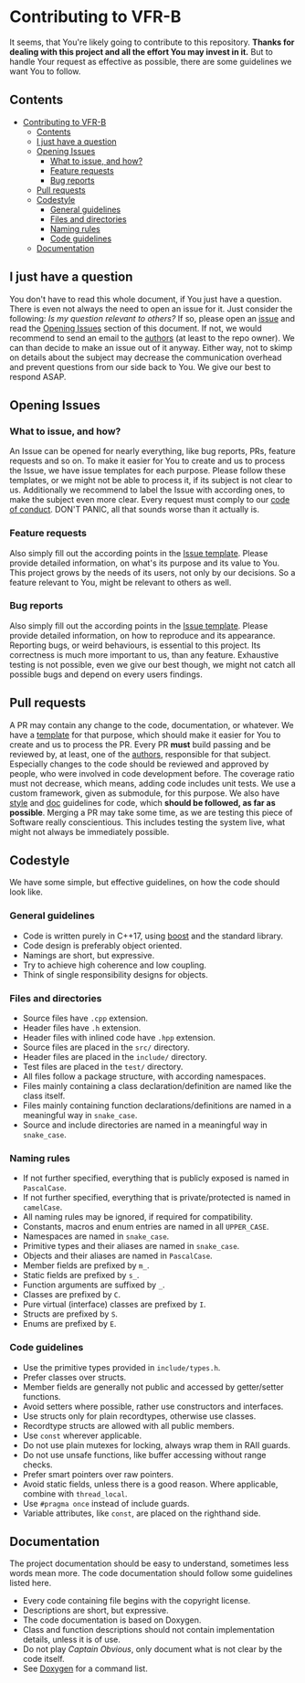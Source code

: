 # Contributing to VFR-B

It seems, that You're likely going to contribute to this repository. **Thanks for dealing with this project and all the effort You may invest in it.**
But to handle Your request as effective as possible, there are some guidelines we want You to follow.

## Contents

- [Contributing to VFR-B](#contributing-to-vfr-b)
  - [Contents](#contents)
  - [I just have a question](#i-just-have-a-question)
  - [Opening Issues](#opening-issues)
    - [What to issue, and how?](#what-to-issue-and-how)
    - [Feature requests](#feature-requests)
    - [Bug reports](#bug-reports)
  - [Pull requests](#pull-requests)
  - [Codestyle](#codestyle)
    - [General guidelines](#general-guidelines)
    - [Files and directories](#files-and-directories)
    - [Naming rules](#naming-rules)
    - [Code guidelines](#code-guidelines)
  - [Documentation](#documentation)

## I just have a question

You don't have to read this whole document, if You just have a question. There is even not always the need to open an issue for it. Just consider the following: *Is my question relevant to others?* If so, please open an [issue](ISSUE_TEMPLATE/question.md) and read the [Opening Issues](#opening-issues) section of this document. If not, we would recommend to send an email to the [authors](AUTHORS.md) (at least to the repo owner). We can than decide to make an issue out of it anyway. Either way, not to skimp on details about the subject may decrease the communication overhead and prevent questions from our side back to You. We give our best to respond ASAP.

## Opening Issues

### What to issue, and how?

An Issue can be opened for nearly everything, like bug reports, PRs, feature requests and so on.
To make it easier for You to create and us to process the Issue, we have issue templates for each purpose. Please follow these templates, or we might not be able to process it, if its subject is not clear to us. Additionally we recommend to label the Issue with according ones, to make the subject even more clear. Every request must comply to our [code of conduct](CODE_OF_CONDUCT.md). DON'T PANIC, all that sounds worse than it actually is.

### Feature requests

Also simply fill out the according points in the [Issue template](ISSUE_TEMPLATE/feature_request.md). Please provide detailed information, on what's its purpose and its value to You. This project grows by the needs of its users, not only by our decisions. So a feature relevant to You, might be relevant to others as well.

### Bug reports

Also simply fill out the according points in the [Issue template](ISSUE_TEMPLATE/bug_report.md). Please provide detailed information, on how to reproduce and its appearance. Reporting bugs, or weird behaviours, is essential to this project. Its correctness is much more important to us, than any feature. Exhaustive testing is not possible, even we give our best though, we might not catch all possible bugs and depend on every users findings.

## Pull requests

A PR may contain any change to the code, documentation, or whatever. We have a [template](pull_request_template.md) for that purpose, which should make it easier for You to create and us to process the PR. Every PR **must** build passing and be reviewed by, at least, one of the [authors](AUTHORS.md), responsible for that subject. Especially changes to the code should be reviewed and approved by people, who were involved in code development before. The coverage ratio must not decrease, which means, adding code includes unit tests. We use a custom framework, given as submodule, for this purpose. We also have [style](#codestyle) and [doc](#documentation) guidelines for code, which **should be followed, as far as possible**. Merging a PR may take some time, as we are testing this piece of Software really conscientious. This includes testing the system live, what might not always be immediately possible.

## Codestyle

We have some simple, but effective guidelines, on how the code should look like.

### General guidelines

+ Code is written purely in C++17, using [boost](http://www.boost.org/) and the standard library.
+ Code design is preferably object oriented.
+ Namings are short, but expressive.
+ Try to achieve high coherence and low coupling.
+ Think of single responsibility designs for objects.

### Files and directories

+ Source files have `.cpp` extension.
+ Header files have `.h` extension.
+ Header files with inlined code have `.hpp` extension.
+ Source files are placed in the `src/` directory.
+ Header files are placed in the `include/` directory.
+ Test files are placed in the `test/` directory.
+ All files follow a package structure, with according namespaces.
+ Files mainly containing a class declaration/definition are named like the class itself.
+ Files mainly containing function declarations/definitions are named in a meaningful way in `snake_case`.
+ Source and include directories are named in a meaningful way in `snake_case`.

### Naming rules

+ If not further specified, everything that is publicly exposed is named in `PascalCase`.
+ If not further specified, everything that is private/protected is named in `camelCase`.
+ All naming rules may be ignored, if required for compatibility.
+ Constants, macros and enum entries are named in all `UPPER_CASE`.
+ Namespaces are named in `snake_case`.
+ Primitive types and their aliases are named in `snake_case`.
+ Objects and their aliases are named in `PascalCase`.
+ Member fields are prefixed by `m_`.
+ Static fields are prefixed by `s_`.
+ Function arguments are suffixed by `_`.
+ Classes are prefixed by `C`.
+ Pure virtual (interface) classes are prefixed by `I`.
+ Structs are prefixed by `S`.
+ Enums are prefixed by `E`.

### Code guidelines

+ Use the primitive types provided in `include/types.h`.
+ Prefer classes over structs.
+ Member fields are generally not public and accessed by getter/setter functions.
+ Avoid setters where possible, rather use constructors and interfaces.
+ Use structs only for plain recordtypes, otherwise use classes.
+ Recordtype structs are allowed with all public members.
+ Use `const` wherever applicable.
+ Do not use plain mutexes for locking, always wrap them in RAII guards.
+ Do not use unsafe functions, like buffer accessing without range checks.
+ Prefer smart pointers over raw pointers.
+ Avoid static fields, unless there is a good reason. Where applicable, combine with `thread_local`.
+ Use `#pragma once` instead of include guards.
+ Variable attributes, like `const`, are placed on the righthand side.

## Documentation

The project documentation should be easy to understand, sometimes less words mean more.
The code documentation should follow some guidelines listed here.

+ Every code containing file begins with the copyright license.
+ Descriptions are short, but expressive.
+ The code documentation is based on Doxygen.
+ Class and function descriptions should not contain implementation details, unless it is of use.
+ Do not play *Captain Obvious*, only document what is not clear by the code itself.
+ See [Doxygen](http://www.stack.nl/~dimitri/doxygen/manual/commands.html) for a command list.

